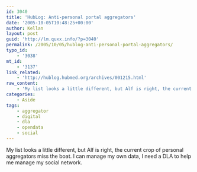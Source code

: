 ```yaml
---
id: 3040
title: 'HubLog: Anti-personal portal aggregators'
date: '2005-10-05T10:48:25+00:00'
author: Kellan
layout: post
guid: 'http://lm.quxx.info/?p=3040'
permalink: /2005/10/05/hublog-anti-personal-portal-aggregators/
typo_id:
    - '3038'
mt_id:
    - '3137'
link_related:
    - 'http://hublog.hubmed.org/archives/001215.html'
raw_content:
    - 'My list looks a little different, but Alf is right, the current crop of personal aggregators miss the boat.  I can manage my own data, I need a DLA to help me manage my social network.'
categories:
    - Aside
tags:
    - aggregator
    - digital
    - dla
    - opendata
    - social
---
```


My list looks a little different, but Alf is right, the current crop of personal aggregators miss the boat. I can manage my own data, I need a DLA to help me manage my social network.